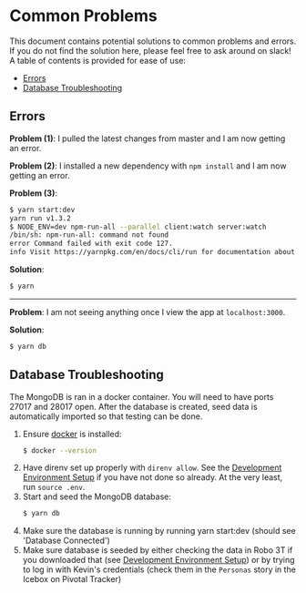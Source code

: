 # Common Problems

This document contains potential solutions to common problems and errors. If you do not find the solution here, please feel free to ask around on slack! A table of contents is provided for ease of use:

- [Errors](#errors)
- [Database Troubleshooting](#database)

## <a name="errors"></a> Errors

**Problem (1)**: I pulled the latest changes from master and I am now getting an error.

**Problem (2)**: I installed a new dependency with `npm install` and I am now getting an error.

**Problem (3)**:
```bash
$ yarn start:dev
yarn run v1.3.2
$ NODE_ENV=dev npm-run-all --parallel client:watch server:watch
/bin/sh: npm-run-all: command not found
error Command failed with exit code 127.
info Visit https://yarnpkg.com/en/docs/cli/run for documentation about this command.
```

**Solution**:
```bash
$ yarn
```

---

**Problem**: I am not seeing anything once I view the app at `localhost:3000`.

**Solution**:
```bash
$ yarn db
```

## <a name="database"></a> Database Troubleshooting

The MongoDB is ran in a docker container. You will need to have ports 27017 and 28017 open. After the database is created, seed data is automatically imported so that testing can be done.

1. Ensure [docker](https://docs.docker.com/engine/installation/#supported-platforms) is installed:
    ```bash
    $ docker --version
    ```
1. Have direnv set up properly with `direnv allow`. See the [Development Environment Setup](DEVELOPER.md) if you have not done so already. At the very least, run `source .env`.
1. Start and seed the MongoDB database:
    ```bash
    $ yarn db
    ```
1. Make sure the database is running by running yarn start:dev (should see 'Database Connected')
1. Make sure database is seeded by either checking the data in Robo 3T if you downloaded that (see [Development Environment Setup](DEVELOPER.md)) or by trying to log in with Kevin's credentials (check them in the `Personas` story in the Icebox on Pivotal Tracker)
